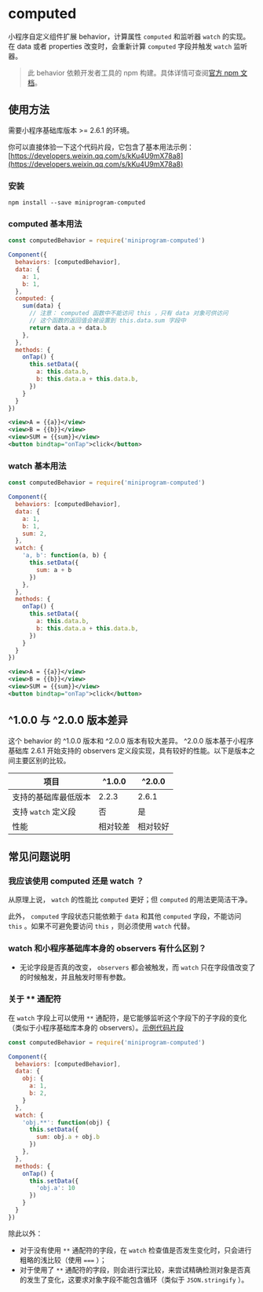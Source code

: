 # computed

小程序自定义组件扩展 behavior，计算属性 `computed` 和监听器 `watch` 的实现。在 data 或者 properties 改变时，会重新计算 `computed` 字段并触发 `watch` 监听器。

> 此 behavior 依赖开发者工具的 npm 构建。具体详情可查阅[官方 npm 文档](https://developers.weixin.qq.com/miniprogram/dev/devtools/npm.html)。

## 使用方法

需要小程序基础库版本 >= 2.6.1 的环境。

你可以直接体验一下这个代码片段，它包含了基本用法示例：[https://developers.weixin.qq.com/s/kKu4U9mX78a8](https://developers.weixin.qq.com/s/kKu4U9mX78a8)

### 安装

```
npm install --save miniprogram-computed
```

### computed 基本用法

```js
const computedBehavior = require('miniprogram-computed')

Component({
  behaviors: [computedBehavior],
  data: {
    a: 1,
    b: 1,
  },
  computed: {
    sum(data) {
      // 注意： computed 函数中不能访问 this ，只有 data 对象可供访问
      // 这个函数的返回值会被设置到 this.data.sum 字段中
      return data.a + data.b
    },
  },
  methods: {
    onTap() {
      this.setData({
        a: this.data.b,
        b: this.data.a + this.data.b,
      })
    }
  }
})
```

```xml
<view>A = {{a}}</view>
<view>B = {{b}}</view>
<view>SUM = {{sum}}</view>
<button bindtap="onTap">click</button>
```

### watch 基本用法

```js
const computedBehavior = require('miniprogram-computed')

Component({
  behaviors: [computedBehavior],
  data: {
    a: 1,
    b: 1,
    sum: 2,
  },
  watch: {
    'a, b': function(a, b) {
      this.setData({
        sum: a + b
      })
    },
  },
  methods: {
    onTap() {
      this.setData({
        a: this.data.b,
        b: this.data.a + this.data.b,
      })
    }
  }
})
```

```xml
<view>A = {{a}}</view>
<view>B = {{b}}</view>
<view>SUM = {{sum}}</view>
<button bindtap="onTap">click</button>
```

## ^1.0.0 与 ^2.0.0 版本差异

这个 behavior 的 ^1.0.0 版本和 ^2.0.0 版本有较大差异。 ^2.0.0 版本基于小程序基础库 2.6.1 开始支持的 observers 定义段实现，具有较好的性能。以下是版本之间主要区别的比较。

| 项目 | ^1.0.0 | ^2.0.0 |
| ---- | ------ | ------ |
| 支持的基础库最低版本 | 2.2.3 | 2.6.1 |
| 支持 `watch` 定义段 | 否 | 是 |
| 性能 | 相对较差 | 相对较好 |

## 常见问题说明

### 我应该使用 computed 还是 watch ？

从原理上说， `watch` 的性能比 `computed` 更好；但 `computed` 的用法更简洁干净。

此外， `computed` 字段状态只能依赖于 `data` 和其他 `computed` 字段，不能访问 `this` 。如果不可避免要访问 `this` ，则必须使用 `watch` 代替。

### watch 和小程序基础库本身的 observers 有什么区别？

* 无论字段是否真的改变， `observers` 都会被触发，而 `watch` 只在字段值改变了的时候触发，并且触发时带有参数。

### 关于 ** 通配符

在 `watch` 字段上可以使用 `**` 通配符，是它能够监听这个字段下的子字段的变化（类似于小程序基础库本身的 observers）。[示例代码片段](https://developers.weixin.qq.com/s/frOEpcm27Ac7)

```js
const computedBehavior = require('miniprogram-computed')

Component({
  behaviors: [computedBehavior],
  data: {
    obj: {
      a: 1,
      b: 2,
    }
  },
  watch: {
    'obj.**': function(obj) {
      this.setData({
        sum: obj.a + obj.b
      })
    },
  },
  methods: {
    onTap() {
      this.setData({
        'obj.a': 10
      })
    }
  }
})
```

除此以外：

* 对于没有使用 `**` 通配符的字段，在 `watch` 检查值是否发生变化时，只会进行粗略的浅比较（使用 `===` ）；
* 对于使用了 `**` 通配符的字段，则会进行深比较，来尝试精确检测对象是否真的发生了变化，这要求对象字段不能包含循环（类似于 `JSON.stringify` ）。
